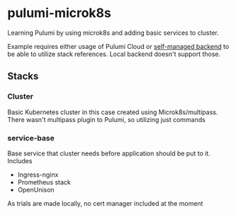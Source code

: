 # pulumi-microk8s

Learning Pulumi by using microk8s and adding basic services to cluster.

Example requires either usage of Pulumi Cloud or [self-managed backend](https://www.pulumi.com/docs/concepts/state/#using-a-self-managed-backend) to be able to utilize stack references. Local backend doesn't support those.

## Stacks

### Cluster

Basic Kubernetes cluster in this case created using Microk8s/multipass. There wasn't multipass plugin to Pulumi, so utilizing just commands

### service-base

Base service that cluster needs before application should be put to it. Includes

* Ingress-nginx
* Prometheus stack
* OpenUnison

As trials are made locally, no cert manager included at the moment
